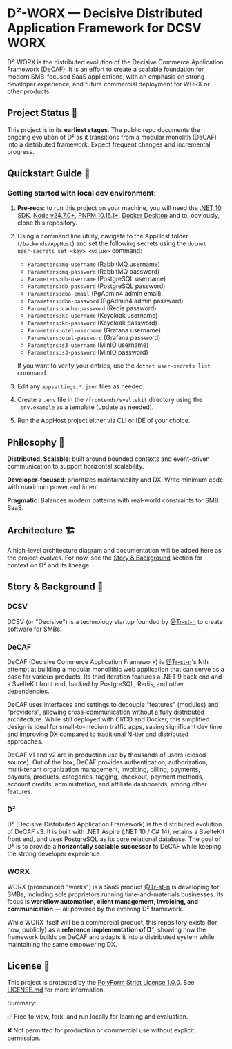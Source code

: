 # D²-WORX — Decisive Distributed Application Framework for DCSV WORX
D²-WORX is the distributed evolution of the Decisive Commerce Application Framework (DeCAF). It is an effort to create a scalable foundation for modern SMB-focused SaaS applications, with an emphasis on strong developer experience, and future commercial deployment for WORX or other products.

## Project Status 🚨
This project is in its **earliest stages**. The public repo documents the ongoing evolution of D² as it transitions from a modular monolith (DeCAF) into a distributed framework. Expect frequent changes and incremental progress.

## Quickstart Guide 🚀

### Getting started with local dev environment:
1. **Pre-reqs**: to run this project on your machine, you will need the [.NET 10 SDK](https://dotnet.microsoft.com/en-us/download/dotnet/10.0), [Node v24.7.0+](https://nodejs.org/en/download), [PNPM 10.15.1+](https://pnpm.io/installation), [Docker Desktop](https://docs.docker.com/desktop/setup/install/windows-install/) and to, obviously, clone this repository.
2. Using a command line utility, navigate to the AppHost folder (`/backends/AppHost`) and set the following secrets using the `dotnet user-secrets set <key> <value>` command:

    - `Parameters:mq-username` (RabbitMQ username)
    - `Parameters:mq-password` (RabbitMQ password)
    - `Parameters:db-username` (PostgreSQL username)
    - `Parameters:db-password` (PostgreSQL password)
    - `Parameters:dba-email` (PgAdmin4 admin email)
    - `Parameters:dba-password` (PgAdmin4 admin password)
    - `Parameters:cache-password` (Redis password)
    - `Parameters:kc-username` (Keycloak username)
    - `Parameters:kc-password` (Keycloak password)
    - `Parameters:otel-username` (Grafana username)
    - `Parameters:otel-password` (Grafana password)
    - `Parameters:s3-username` (MinIO username)
    - `Parameters:s3-password` (MinIO password)

    If you want to verify your entries, use the `dotnet user-secrets list` command.

3. Edit any `appsettings.*.json` files as needed.
4. Create a `.env` file in the `/frontends/sveltekit` directory using the `.env.example` as a template (update as needed).
5. Run the AppHost project either via CLI or IDE of your choice.

## Philosophy 🤔
**Distributed, Scalable**: built around bounded contexts and event-driven communication to support horizontal scalability.

**Developer-focused**: prioritizes maintainability and DX. Write minimum code with maximum power and intent.

**Pragmatic**: Balances modern patterns with real-world constraints for SMB SaaS.

## Architecture 🏗️
A high-level architecture diagram and documentation will be added here as the project evolves.
For now, see the [Story & Background](#story--background-) section for context on D² and its lineage.

## Story & Background 🌙

### DCSV
DCSV (or "Decisive") is a technology startup founded by [@Tr-st-n](http://github.com/tr-st-n) to create software for SMBs.

### DeCAF
DeCAF (Decisive Commerce Application Framework) is [@Tr-st-n](http://github.com/tr-st-n)'s Nth attempt at building a modular monolithic web application that can serve as a base for various products. Its third iteration features a .NET 9 back end and a SvelteKit front end, backed by PostgreSQL, Redis, and other dependencies.

DeCAF uses interfaces and settings to decouple "features" (modules) and "providers", allowing cross-communication without a fully distributed architecture. While still deployed with CI/CD and Docker, this simplified design is ideal for small-to-medium traffic apps, saving significant dev time and improving DX compared to traditional N-tier and distributed approaches.

DeCAF v1 and v2 are in production use by thousands of users (closed source). Out of the box, DeCAF provides authentication, authorization, multi-tenant organization management, invoicing, billing, payments, payouts, products, categories, tagging, checkout, payment methods, account credits, administration, and affiliate dashboards, among other features.

### D²
D² (Decisive Distributed Application Framework) is the distributed evolution of DeCAF v3. It is built with .NET Aspire (.NET 10 / C# 14), retains a SvelteKit front end, and uses PostgreSQL as its core relational database. The goal of D² is to provide a **horizontally scalable successor** to DeCAF while keeping the strong developer experience.

### WORX
WORX (pronounced "works") is a SaaS product [@Tr-st-n](http://github.com/tr-st-n) is developing for SMBs, including sole proprietors running time-and-materials businesses. Its focus is **workflow automation, client management, invoicing, and communication** — all powered by the evolving D² framework.

While WORX itself will be a commercial product, this repository exists (for now, publicly) as a **reference implementation of D²**, showing how the framework builds on DeCAF and adapts it into a distributed system while maintaining the same empowering DX.

## License 📜
This project is protected by the [PolyForm Strict License 1.0.0](https://polyformproject.org/licenses/strict/1.0.0). See [LICENSE.md](/LICENSE.md) for more information.

Summary:

✅ Free to view, fork, and run locally for learning and evaluation.

❌ Not permitted for production or commercial use without explicit permission.

